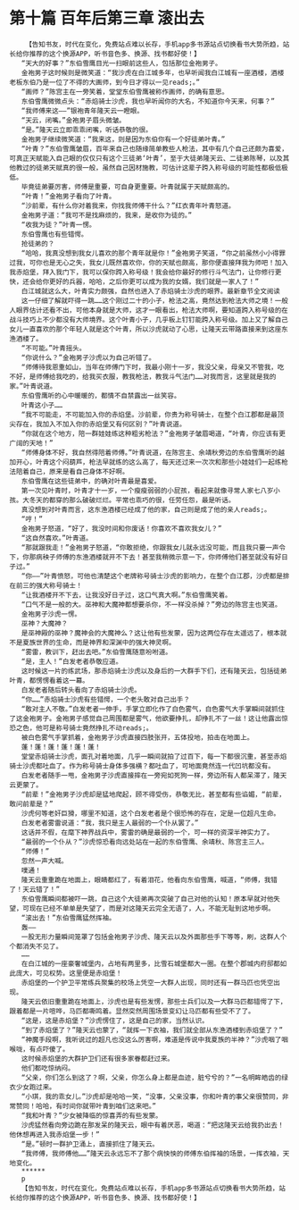 # 第十篇 百年后第三章 滚出去
        【告知书友，时代在变化，免费站点难以长存，手机app多书源站点切换看书大势所趋，站长给你推荐的这个换源APP，听书音色多、换源、找书都好使！】
       “天大的好事？”东伯雪鹰目光一扫眼前这些人，包括那位金袍男子。
       金袍男子这时候则是微笑道：“我沙虎在白江城多年，也早听闻我白江城有一座酒楼，酒楼老板东伯乃是一位了不得的大画师，到今日才得以一见reads;。”
       “画师？”陈宫主在一旁笑着，堂堂东伯雪鹰被称作画师，的确有意思。
       东伯雪鹰微微点头：“赤焰骑士沙虎，我也早听闻你的大名，不知道你今天来，何事？”
       “我师傅来这——”银袍青年隆天云一瞪眼。
       “天云，闭嘴。”金袍男子眉头微皱。
       “是。”隆天云立即乖乖闭嘴，听话恭敬的很。
       金袍男子继续微笑道：“我来这，则是因为东伯你有一个好徒弟叶青。”
       “叶青？”东伯雪鹰皱眉，百年来自己也随缘简单教些人枪法，其中有几个自己还颇为喜爱，可真正天赋能入自己眼的仅仅只有这个三徒弟‘叶青’，至于大徒弟隆天云、二徒弟陈琴，以及其他教过的徒弟天赋真的很一般，虽然自己因材施教，可估计这辈子跨入称号级的可能性都极低极低。
       毕竟徒弟要厉害，师傅是重要，可自身更重要。叶青就属于天赋颇高的。
       “叶青！”金袍男子看向了叶青。
       “沙前辈，有什么你对着我来，你找我师傅干什么？”红衣青年叶青怒道。
       金袍男子道：“我可不是找麻烦的，我来，是收你为徒的。”
       “收我为徒？”叶青一愣。
       东伯雪鹰也有些错愕。
       抢徒弟的？
       “哈哈，我真没想到我女儿喜欢的那个青年就是你！”金袍男子笑道，“你之前虽然小小得罪过我，可你也是无心之失，我女儿既然喜欢你，你的天赋也颇高，那你便直接拜我为师吧！加入我赤焰堡，拜入我门下，我可以保你跨入称号级！我会给你最好的修行斗气法门，让你修行更快，还会给你更好的兵器，哈哈，之后你更可以成为我的女婿，我们就是一家人了！”
       白江城就这么大，叶青实力颇强，自然也进入了赤焰骑士沙虎的眼界。最新章节全文阅读
       这一仔细了解就吓得一跳……这个刚过二十的小子，枪法之高，竟然达到枪法大师之境！一般人眼界估计还看不出，可他本身就是大师，这才一眼看出，枪法大师啊，要知道跨入称号级的在战斗技巧上不少都没有大师境界。这个叶青小子，几乎板上钉钉能跨入称号级。加上又了解自己女儿一直喜欢的那个年轻人就是这个叶青，所以沙虎就动了心思，让隆天云带路直接来到这座东渔酒楼了。
       “不可能。”叶青摇头。
       “你说什么？”金袍男子沙虎以为自己听错了。
       “师傅待我恩重如山，当年在师傅门下时，我最小刚十一岁，我没父亲，母亲又不管我，吃不好，是师傅给我吃的，给我买衣服，教我枪法，教我斗气法门……对我而言，这里就是我的家。”叶青说道。
       东伯雪鹰听的心中暖暖的，都情不自禁露出一丝笑容。
       叶青这小子……
       “我不可能走，不可能加入你的赤焰堡。沙前辈，你贵为称号骑士，在整个白江郡都是最顶尖存在，我加入不加入你的赤焰堡又有何区别？”叶青说道。
       “你就在这个地方，陪一群娃娃练这种粗劣枪法？”金袍男子皱眉喝道，“叶青，你应该有更广阔的天地！”
       “师傅身体不好，我自然得陪着师傅。”叶青说道，在陈宫主、余靖秋旁边的东伯雪鹰听的越加开心，叶青这个闷葫芦，枪法早就练的这么高了，每天还过来一次次和那些小娃娃们一起练枪法陪着自己，原来是看自己身体不好啊。
       东伯雪鹰在这些徒弟中，的确对叶青最是喜爱。
       第一次见叶青时，叶青才十一岁，一个瘦瘦弱弱的小屁孩，看起来就像寻常人家七八岁小孩。大冬天的都穿的那么破破烂烂。平常也乖巧的很，任劳任怨，最是听话。
       真没想到对叶青而言，这东渔酒楼已经成了他的家，自己则是成了他的亲人reads;。
       “哼！”
       金袍男子怒道，“好了，我没时间和你废话！你喜欢不喜欢我女儿？”
       “这自然喜欢。”叶青道。
       “那就跟我走！”金袍男子怒道，“你敢拒绝，你跟我女儿就永远没可能，而且我只要一声令下，你那病秧子师傅的东渔酒楼就开不下去！甚至我稍微示意一下，你师傅他们甚至就没有好日子过。”
       “你——”叶青愤怒，可他也清楚这个老牌称号骑士沙虎的影响力，在整个白江郡，沙虎都是排在前三的强大称号骑士！
       “让我酒楼开不下去，让我没好日子过，这口气真大啊。”东伯雪鹰笑着。
       “口气不是一般的大。巫神和大魔神都想要杀你，不一样没杀掉？”旁边的陈宫主也笑道。
       金袍男子沙虎一愣。
       巫神？大魔神？
       是巫神殿的巫神？魔神会的大魔神么？这让他有些发蒙，因为这两位存在太遥远了，根本就不是夏族世界的生命，而是神界和深渊中的强大神灵啊。
       “雾雷，教训下，赶出去吧。”东伯雪鹰随意吩咐道。
       “是，主人！”白发老者恭敬应道。
       这时候这一片的练武场，那赤焰骑士沙虎以及身后的一大群手下们，还有隆天云，包括徒弟叶青，都愣愣看着这一幕。
       白发老者随后转头看向了赤焰骑士沙虎。
       “你……”赤焰骑士沙虎有些错愕，一个老头敢对自己出手？
       “敢对主人不敬。”白发老者一伸手，手掌立即化作了白色雾气，白色雾气大手掌瞬间就抓住了这金袍男子。金袍男子感觉自己周围都是雾气，他欲要挣扎，却挣扎不了一丝！这让他露出惊恐之色，他可是称号骑士竟然挣扎不动reads;。
       被白色雾气手掌抓着，金袍男子沙虎直接四肢张开，五体投地，拍击在地面上。
       蓬！蓬！蓬！蓬！蓬！蓬！
       堂堂赤焰骑士沙虎，面孔对着地面，几乎一瞬间就拍了过百下，每一下都很沉重，甚至赤焰骑士沙虎都吐血了。作为称号骑士身体多强横？都吐血了，可地面竟然连一代凹坑都没有。
       白发老者随手一甩，金袍男子沙虎直接摔在一旁宛如死狗一样，旁边所有人都呆滞了，隆天云更蒙了。
       “前辈！”金袍男子沙虎却是猛地爬起，顾不得受伤，恭敬无比，甚至都有些谄媚，“前辈，敢问前辈是？”
       沙虎何等老奸巨猾，哪里不知道，这个白发老者是个很恐怖的存在，定是一位超凡生命。
       白发老者雾雷说道：“我，我只是主人最弱的一个仆从罢了。”
       这话并不假，在麾下神界战兵中，雾雷的确是最弱的一个，可一样的资深半神实力了。
       “最弱的一个仆从？”沙虎惊恐看向远处站在一起的东伯雪鹰、余靖秋、陈宫主三人。
       “师傅！”
       忽然一声大喊。
       噗通！
       隆天云重重跪在地面上，眼睛都红了，有着泪花，他看向东伯雪鹰，喊道，“师傅，我错了！天云错了！”
       东伯雪鹰瞬间都被吓一跳，自己这个大徒弟再次突破了自己对他的认知！原本早就对他失望，可现在已经不单单是失望了，而是对这隆天云完全无语了，人，不能无耻到这地步啊。
       “滚出去！”东伯雪鹰猛然挥袖。
       轰——
       一股无形力量瞬间笼罩了包括金袍男子沙虎、隆天云以及外面那些手下等等，刷，这群人个个都消失不见了。
       ……
       在白江城的一座豪奢城堡内，占地有两里多，比雪石城堡都大一圈。在整个郡城内府邸都如此庞大，可见权势。这里便是赤焰堡！
       赤焰堡的一个护卫平常练兵聚集的校场上凭空一大群人出现，同时还有一群马匹也凭空出现。
       隆天云依旧重重跪在地面上，沙虎也是有些发愣，那些士兵们以及一大群马匹都错愕了下，跟着都是一片喧哗，马匹都嘶鸣着。显然突然周围场景变幻让马匹都有些受不了了。
       “这是，这是赤焰堡？”沙虎愣住了，这是自己的家，当然认识。
       “到了赤焰堡了？”隆天云也蒙了，“就挥一下衣袖，我们就全部从东渔酒楼到赤焰堡了？”
       “神魔手段啊，我听说过的超凡也没这么厉害啊，难道是传说中我夏族的半神？”沙虎咽了咽喉咙，有点吓傻了。
       这时候赤焰堡的大群护卫们还有很多家眷都赶过来。
       他们都吃惊纳闷。
       “父亲，你们怎么到这了？啊，父亲，你怎么身上都是血迹，脏兮兮的？”一名明眸皓齿的绿衣少女跑过来。
       “小琪，我的乖女儿。”沙虎却是哈哈一笑，“没事，父亲没事，你和叶青的事父亲很赞同，非常赞同！哈哈，有时间你就带叶青到咱们这来吧。”
       “我和叶青？”少女被降临的惊喜弄的有些发蒙。
       沙虎猛然看向旁边跪在那发呆的隆天云，眼中有着厌恶，喝道：“把这隆天云给我扔出去！他休想再进入我赤焰堡一步！”
       “是。”顿时一群护卫涌上，直接抓住了隆天云。
       “我师傅，我师傅他……”隆天云永远忘不了那个病怏怏的师傅东伯挥袖的场景，一挥衣袖，天地变化。
       ******
       p
       【告知书友，时代在变化，免费站点难以长存，手机app多书源站点切换看书大势所趋，站长给你推荐的这个换源APP，听书音色多、换源、找书都好使！】